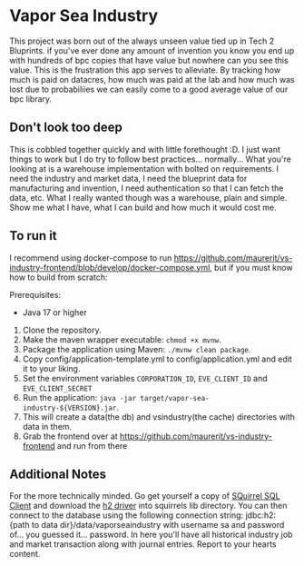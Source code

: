 # Vapor Sea Industry

This project was born out of the always unseen value tied up in Tech 2 Bluprints.  if you've ever done any amount of invention you know you end up with hundreds of bpc copies that have value but nowhere can you see this value.  This is the frustration this app serves to alleviate.  By tracking how much is paid on datacres, how much was paid at the lab and how much was lost due to probabiliies we can easily come to a good average value of our bpc library.

## Don't look too deep

This is cobbled together quickly and with little forethought :D.  I just want things to work but I do try to follow best practices... normally...  What you're looking at is a warehouse implementation with bolted on requirements.  I need the industry and market data, I need the blueprint data for manufacturing and invention, I need authentication so that I can fetch the data, etc.  What I really wanted though was a warehouse, plain and simple.  Show me what I have, what I can build and how much it would cost me.

## To run it

I recommend using docker-compose to run https://github.com/maurerit/vs-industry-frontend/blob/develop/docker-compose.yml, but if you must know how to build from scratch:

Prerequisites:
- Java 17 or higher

1. Clone the repository.
2. Make the maven wrapper executable: `chmod +x mvnw`.
3. Package the application using Maven: `./mvnw clean package`. 
4. Copy config/application-template.yml to config/application.yml and edit it to your liking.
5. Set the environment variables `CORPORATION_ID`, `EVE_CLIENT_ID` and `EVE_CLIENT_SECRET`
6. Run the application: `java -jar target/vapor-sea-industry-${VERSION}.jar`. 
7. This will create a data(the db) and vsindustry(the cache) directories with data in them.
8. Grab the frontend over at https://github.com/maurerit/vs-industry-frontend and run from there

## Additional Notes

For the more technically minded.  Go get yourself a copy of [SQuirrel SQL Client](https://squirrel-sql.sourceforge.io/) and download the [h2 driver](https://github.com/h2database/h2database/releases) into squirrels lib directory.  You can then connect to the database using the following connection string: jdbc:h2:{path to data dir}/data/vaporseaindustry with username sa and password of... you guessed it... password.  In here you'll have all historical industry job and market transaction along with journal entries.  Report to your hearts content.
